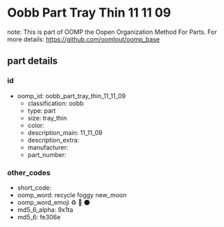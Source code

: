 # Oobb Part Tray Thin 11 11 09  

note: This is part of OOMP the Oopen Organization Method For Parts. For more details: https://github.com/oomlout/oomp_base

##  part details





### id
* oomp_id: oobb_part_tray_thin_11_11_09
  * classification: oobb
  * type: part
  * size: tray_thin
  * color: 
  * description_main: 11_11_09
  * description_extra: 
  * manufacturer: 
  * part_number: 

### other_codes
* short_code: 
* oomp_word: recycle foggy new_moon
* oomp_word_emoji :recycle: :foggy: :new_moon:
* md5_6_alpha: 9x1ta
* md5_6: fe306e